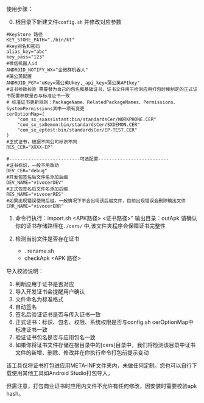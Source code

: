 使用步骤：

0. 根目录下新建文件`config.sh` 并修改对应参数
```shell
#KeyStore 路径
KEY_STORE_PATH="./bin/kt"
#key别名和密码
alias_key="abc"
key_pass="123"
#微信机器人id
ANDROID_NOTIFY_WX="企微群机器人"
#蒲公英配置
ANDROID_PGY="uKey=蒲公英Ukey,_api_key=蒲公英APIkey"
#证书参数校验 需要替为自己的包名和基础证书，证书文件用于检测应用打包时候制定的正式证书配置参数是否与标准证书一致
# 标准证书更新规则：PackageName、RelatedPackageNames、Permissions、SystemPermissions其中一项有变更
cerOptionMap=(
    "com_sx_sxassistant:bin/standardsCer/WORKPHONE.CER"
    "com_sx_sxDemon:bin/standardsCer/SXDEMON.CER"
    "com_sx_eptest:bin/standardsCer/EP-TEST.CER"
)
#正式证书，根据不同公司标识不同
RES_CER="XXXX-EP"

#--------------------------可选配置--------------------------
#证书标识，一般不用改动
DEV_CER="debug"
#开发包签名后文件名添加后缀
DEV_NAME="vivocerDEV"
#正式包签名后文件名添加后缀
RES_NAME="vivocerRES"
#如果出现错误使用后缀，一般情况下不会出现该后缀文件，目前出现错误会删除输出文件
ERR_NAME="vivocerERR"

```

1. 命令行执行：import.sh <APK路径> <证书路径>"
   输出目录：outApk
   请确认你的证书存储路径在`./cers/` 中,该文件夹程序会保障证书完整性
    
2. 检测当前文件是否存在证书 
    * . rename.sh
    * checkApk <APK 路径>

导入校验说明：
1. 判断应用于证书是否对应
2.  导入开发证书会提醒用户确认
3. 文件命名为标准格式
4. 自动签名
5. 签名后验证证书是否与传入证书一致
6. 正式证书：标识、包名、权限、系统权限是否与config.sh cerOptionMap中标准证书一致
7. 验证证书包名是否与应用包名一致
8. 如果你将证书文件存储在根目录中的[cers]目录中，我们将检测该目录中证书文件的新增、删除、修改并在你执行命令打包前提示变动

该工具仅将证书打包进应用META-INF文件夹内，未做任何定制。您也可以自行下载使用其他工具如Android Studio打包导入。

但需注意，打包商业证书时应用内文件不允许有任何修改，因安装时需要校验apk hash。